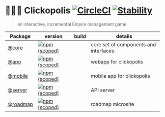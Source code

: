 # 🗽🗼🏰 Clickopolis [![CircleCI](https://img.shields.io/circleci/project/github/Clickopolis/clickopolis.svg?style=flat-square)]() [![Stability](https://img.shields.io/badge/stability-experimental-orange.svg?style=flat-square)]()
> an interactive, incremental Empire management game


|  Package     |   version   |  build  | details |
|-------|-----|----|-----|
| [@core](https://github.com/Clickopolis/clickopolis/tree/master/packages/core)   |  [![npm (scoped)](https://img.shields.io/npm/v/@clickopolis/core.svg?style=flat-square)]()    |        | core set of components and interfaces |
| [@app](https://github.com/Clickopolis/clickopolis/tree/master/packages/app)    |   [![npm (scoped)](https://img.shields.io/npm/v/@clickopolis/app.svg?style=flat-square)]()   |           | webapp for clickopolis |
| [@mobile](https://github.com/Clickopolis/clickopolis/tree/master/packages/mobile) |  [![npm (scoped)](https://img.shields.io/npm/v/@clickopolis/mobile.svg?style=flat-square)]() |         | mobile app for clickopolis |
| [@server](https://github.com/Clickopolis/clickopolis/tree/master/packages/server) | [![npm (scoped)](https://img.shields.io/npm/v/@clickopolis/server.svg?style=flat-square)]()    |        | API server |
| [@roadmap](https://github.com/Clickopolis/clickopolis/tree/master/packages/roadmap) | [![npm (scoped)](https://img.shields.io/npm/v/@clickopolis/roadmap.svg?style=flat-square)]()    |        | roadmap microsite |

